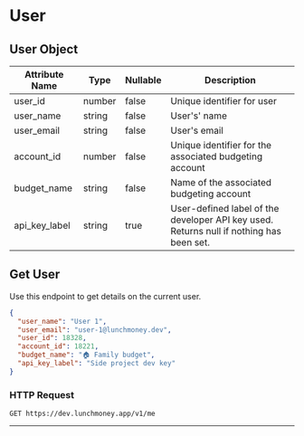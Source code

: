 # User

## User Object

| Attribute Name | Type   | Nullable | Description                                                                             |
| -------------- | ------ | -------- | --------------------------------------------------------------------------------------- |
| user_id        | number | false    | Unique identifier for user                                                              |
| user_name      | string | false    | User's' name                                                                            |
| user_email     | string | false    | User's email                                                                            |
| account_id     | number | false    | Unique identifier for the associated budgeting account                                  |
| budget_name    | string | false    | Name of the associated budgeting account                                                |
| api_key_label  | string | true     | User-defined label of the developer API key used. Returns null if nothing has been set. |

## Get User

Use this endpoint to get details on the current user.

```json
{
  "user_name": "User 1",
  "user_email": "user-1@lunchmoney.dev",
  "user_id": 18328,
  "account_id": 18221,
  "budget_name": "🏠 Family budget",
  "api_key_label": "Side project dev key"
}
```

### HTTP Request

`GET https://dev.lunchmoney.app/v1/me`

---
